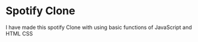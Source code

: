 # Spotify Clone
I have made this spotify Clone with using basic functions of JavaScript and HTML CSS
